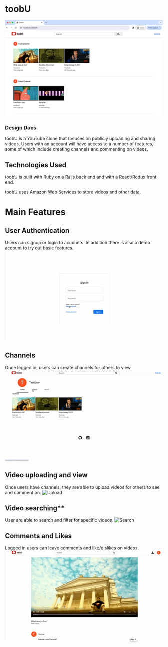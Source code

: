 # toobU

![Intro](lib/assets/toobu_show.png)

### [Design Docs](https://github.com/AdamYLiang/toobU/wiki)

toobU is a YouTube clone that focuses on publicly uploading and sharing videos. Users with an account will have access to a number of features, some of which include creating channels and commenting on videos. 

## Technologies Used
toobU is built with Ruby on a Rails back end and with a React/Redux front end.

toobU uses Amazon Web Services to store videos and other data. 

# Main Features
## User Authentication
Users can signup or login to accounts. In addition there is also a demo account to try out basic features.
![User Auth](lib/assets/toobu_signin.gif)

## Channels
Once logged in, users can create channels for others to view. 
![Channels](lib/assets/toobu_channel.gif)

## Video uploading and view
Once users have channels, they are able to upload videos for others to see and comment on.
![Upload](lib/assets/toobu_upload.gif)

## Video searching**
User are able to search and filter for specific videos. 
![Search](lib/assets/toobu_search.gif)

## Comments and Likes
Logged in users can leave comments and like/dislikes on videos.
![Comment](lib/assets/toobu_comment.gif) 



